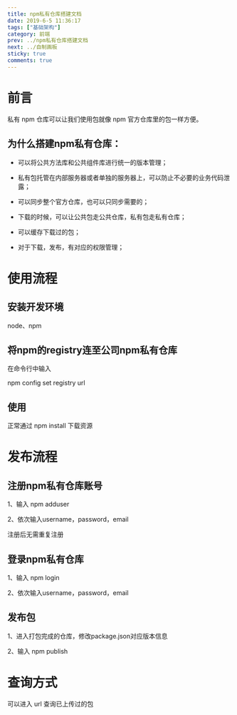 ```yaml
---
title: npm私有仓库搭建文档
date: 2019-6-5 11:36:17
tags: ["基础架构"]
category: 前端
prev: ../npm私有仓库搭建文档
next: ../自制画板
sticky: true
comments: true
---
```


# 前言

私有 npm 仓库可以让我们使用包就像 npm 官方仓库里的包一样方便。

<!-- more -->


## 为什么搭建npm私有仓库：

*   可以将公共方法库和公共组件库进行统一的版本管理；
    
*   私有包托管在内部服务器或者单独的服务器上，可以防止不必要的业务代码泄露；
    
*   可以同步整个官方仓库，也可以只同步需要的；
    
*   下载的时候，可以让公共包走公共仓库，私有包走私有仓库；
    
*   可以缓存下载过的包；
    
*   对于下载，发布，有对应的权限管理；
    

# 使用流程

## 安装开发环境

node、npm

## 将npm的registry连至公司npm私有仓库

在命令行中输入

npm config set registry url

## 使用

正常通过 npm install 下载资源

# 发布流程

## 注册npm私有仓库账号

1、输入 npm adduser

2、依次输入username，password，email

注册后无需重复注册

## 登录npm私有仓库

1、输入 npm login

2、依次输入username，password，email

## 发布包

1、进入打包完成的仓库，修改package.json对应版本信息

2、输入 npm publish

# 查询方式

可以进入 url 查询已上传过的包

